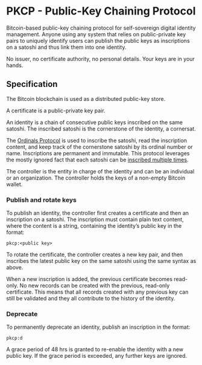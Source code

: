 # PKCP - Public-Key Chaining Protocol

Bitcoin-based public-key chaining protocol for self-sovereign digital identity management. Anyone using any system that relies on public-private key pairs to uniquely identify users can publish the public keys as inscriptions on a satoshi and thus link them into one identity.

No issuer, no certificate authority, no personal details. Your keys are in your hands.

## Specification

The Bitcoin blockchain is used as a distributed public-key store.

A certificate is a public-private key pair.

An identity is a chain of consecutive public keys inscribed on the same satoshi. The inscribed satoshi is the cornerstone of the identity, a cornersat. 

The [Ordinals Protocol](https://docs.ordinals.com/) is used to inscribe the satoshi, read the inscription content, and keep track of the cornerstone satoshi by its ordinal number or name. Inscriptions are permanent and immutable. This protocol leverages the mostly ignored fact that each satoshi can be [inscribed multiple times](https://docs.ordinals.com/inscriptions.html#reinscriptions).

The controller is the entity in charge of the identity and can be an individual or an organization. The controller holds the keys of a non-empty Bitcoin wallet.


### Publish and rotate keys

To publish an identity, the controller first creates a certificate and then an inscription on a satoshi. 
The inscription must contain plain text content, where the content is a string, containing the identity’s public key in the format:
```
pkcp:<public key>
```

To rotate the certificate, the controller creates a new key pair, and then inscribes the latest public key on the same satoshi using the same syntax as above.

When a new inscription is added, the previous certificate becomes read-only. No new records can be created with the previous, read-only certificate. 
This means that all records created with any previous key can still be validated and they all contribute to the history of the identity. 


### Deprecate

To permanently deprecate an identity, publish an inscription in the format:
```
pkcp:d
```

A grace period of 48 hrs is granted to re-enable the identity with a new public key. If the grace period is exceeded, any further keys are ignored.

